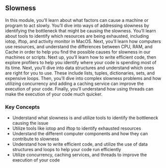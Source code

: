 ## Slowness

In this module, you’ll learn about what factors can cause a machine or program to act slowly. You’ll dive into ways of addressing slowness by identifying the bottleneck that might be causing the slowness. You’ll learn about tools to identify which resources are being exhausted, including iotop, iftop, and activity monitor in MacOS. Next, you’ll learn how computers use resources, and understand the differences between CPU, RAM, and Cache in order to help you find the possible causes for slowness in our machines or scripts. Next up, you’ll learn how to write efficient code, then explore profilers to help you identify where your code is spending most of its time. Next, you’ll dive into data structures and understand which ones are right for you to use. These include lists, tuples, dictionaries, sets, and expensive loops. Then, you’ll dive into complex slowness problems and how utilizing concurrency and adding a caching service can improve the execution of your code. Finally, you’ll understand how using threads can make the execution of your code much quicker.

### Key Concepts

* Understand what slowness is and utilize tools to identify the bottleneck causing the issue
* Utilize tools like iotop and iftop to identify exhausted resources
* Understand the different computer components and how they can contribute to slowness
* Understand how to write efficient code, and utilize the use of data structures and loops to help your code run efficiently
* Utilize concurrency, caching services, and threads to improve the execution of your code
